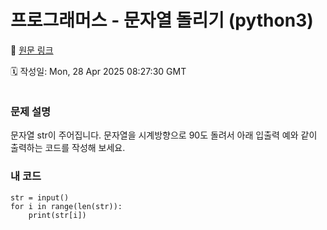 # 프로그래머스 - 문자열 돌리기 (python3)

🔗 [원문 링크](https://velog.io/@tjeudeud/%ED%94%84%EB%A1%9C%EA%B7%B8%EB%9E%98%EB%A8%B8%EC%8A%A4-%EB%AC%B8%EC%9E%90%EC%97%B4-%EB%8F%8C%EB%A6%AC%EA%B8%B0-python3)

🗓 작성일: Mon, 28 Apr 2025 08:27:30 GMT

<p><img alt="" src="https://velog.velcdn.com/images/tjeudeud/post/e32f1b55-d747-49e1-a5c8-9da4821e2565/image.png" /></p>
<h3 id="문제-설명">문제 설명</h3>
<p>문자열 str이 주어집니다.
문자열을 시계방향으로 90도 돌려서 아래 입출력 예와 같이 출력하는 코드를 작성해 보세요.</p>
<h3 id="내-코드">내 코드</h3>
<pre><code>str = input()
for i in range(len(str)):
    print(str[i])</code></pre>